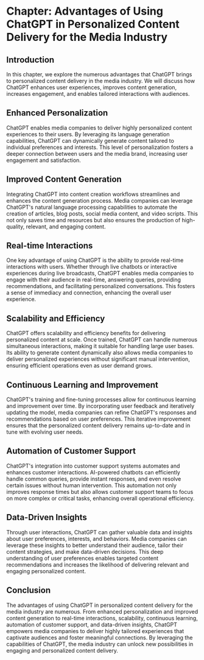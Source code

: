 Chapter: Advantages of Using ChatGPT in Personalized Content Delivery for the Media Industry
============================================================================================

Introduction
------------

In this chapter, we explore the numerous advantages that ChatGPT brings to personalized content delivery in the media industry. We will discuss how ChatGPT enhances user experiences, improves content generation, increases engagement, and enables tailored interactions with audiences.

Enhanced Personalization
------------------------

ChatGPT enables media companies to deliver highly personalized content experiences to their users. By leveraging its language generation capabilities, ChatGPT can dynamically generate content tailored to individual preferences and interests. This level of personalization fosters a deeper connection between users and the media brand, increasing user engagement and satisfaction.

Improved Content Generation
---------------------------

Integrating ChatGPT into content creation workflows streamlines and enhances the content generation process. Media companies can leverage ChatGPT's natural language processing capabilities to automate the creation of articles, blog posts, social media content, and video scripts. This not only saves time and resources but also ensures the production of high-quality, relevant, and engaging content.

Real-time Interactions
----------------------

One key advantage of using ChatGPT is the ability to provide real-time interactions with users. Whether through live chatbots or interactive experiences during live broadcasts, ChatGPT enables media companies to engage with their audience in real-time, answering queries, providing recommendations, and facilitating personalized conversations. This fosters a sense of immediacy and connection, enhancing the overall user experience.

Scalability and Efficiency
--------------------------

ChatGPT offers scalability and efficiency benefits for delivering personalized content at scale. Once trained, ChatGPT can handle numerous simultaneous interactions, making it suitable for handling large user bases. Its ability to generate content dynamically also allows media companies to deliver personalized experiences without significant manual intervention, ensuring efficient operations even as user demand grows.

Continuous Learning and Improvement
-----------------------------------

ChatGPT's training and fine-tuning processes allow for continuous learning and improvement over time. By incorporating user feedback and iteratively updating the model, media companies can refine ChatGPT's responses and recommendations based on user preferences. This iterative improvement ensures that the personalized content delivery remains up-to-date and in tune with evolving user needs.

Automation of Customer Support
------------------------------

ChatGPT's integration into customer support systems automates and enhances customer interactions. AI-powered chatbots can efficiently handle common queries, provide instant responses, and even resolve certain issues without human intervention. This automation not only improves response times but also allows customer support teams to focus on more complex or critical tasks, enhancing overall operational efficiency.

Data-Driven Insights
--------------------

Through user interactions, ChatGPT can gather valuable data and insights about user preferences, interests, and behaviors. Media companies can leverage these insights to better understand their audience, tailor their content strategies, and make data-driven decisions. This deep understanding of user preferences enables targeted content recommendations and increases the likelihood of delivering relevant and engaging personalized content.

Conclusion
----------

The advantages of using ChatGPT in personalized content delivery for the media industry are numerous. From enhanced personalization and improved content generation to real-time interactions, scalability, continuous learning, automation of customer support, and data-driven insights, ChatGPT empowers media companies to deliver highly tailored experiences that captivate audiences and foster meaningful connections. By leveraging the capabilities of ChatGPT, the media industry can unlock new possibilities in engaging and personalized content delivery.
